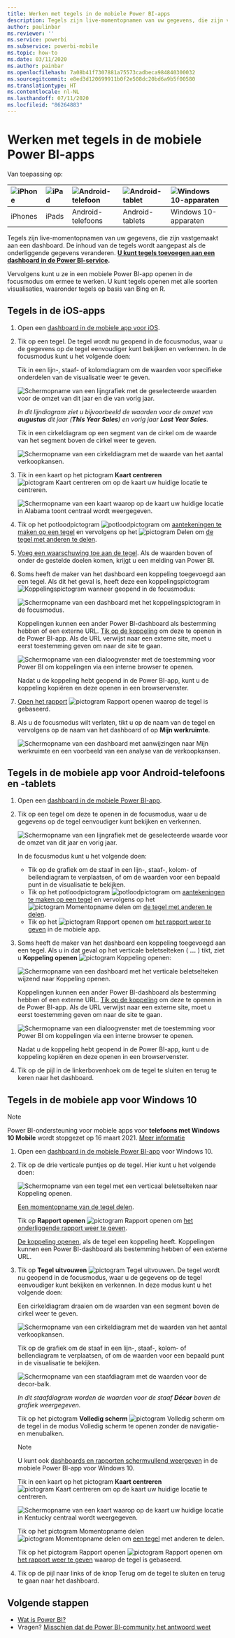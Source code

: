 ```yaml
---
title: Werken met tegels in de mobiele Power BI-apps
description: Tegels zijn live-momentopnamen van uw gegevens, die zijn vastgemaakt aan een dashboard. Lees hier alles over de interactie met tegels in de mobiele Power BI-apps.
author: paulinbar
ms.reviewer: ''
ms.service: powerbi
ms.subservice: powerbi-mobile
ms.topic: how-to
ms.date: 03/11/2020
ms.author: painbar
ms.openlocfilehash: 7a08b41f7307881a75573cadbeca984840300032
ms.sourcegitcommit: e8ed3d120699911b0f2e508dc20bd6a9b5f00580
ms.translationtype: HT
ms.contentlocale: nl-NL
ms.lasthandoff: 07/11/2020
ms.locfileid: "86264883"
---
```

# <a name="explore-tiles-in-the-power-bi-mobile-apps"></a>Werken met tegels in de mobiele Power BI-apps
Van toepassing op:

| ![iPhone](./media/mobile-tiles-in-the-mobile-apps/iphone-logo-50-px.png) | ![iPad](./media/mobile-tiles-in-the-mobile-apps/ipad-logo-50-px.png) | ![Android-telefoon](./media/mobile-tiles-in-the-mobile-apps/android-phone-logo-50-px.png) | ![Android-tablet](./media/mobile-tiles-in-the-mobile-apps/android-tablet-logo-50-px.png) | ![Windows 10-apparaten](./media/mobile-tiles-in-the-mobile-apps/win-10-logo-50-px.png) |
|:--- |:--- |:--- |:--- |:--- |
| iPhones |iPads |Android-telefoons |Android-tablets |Windows 10-apparaten |

Tegels zijn live-momentopnamen van uw gegevens, die zijn vastgemaakt aan een dashboard. De inhoud van de tegels wordt aangepast als de onderliggende gegevens veranderen. **[U kunt tegels toevoegen aan een dashboard in de Power BI-service](../end-user-tiles.md).** 

Vervolgens kunt u ze in een mobiele Power BI-app openen in de focusmodus om ermee te werken. U kunt tegels openen met alle soorten visualisaties, waaronder tegels op basis van Bing en R.

## <a name="tiles-in-the-ios-apps"></a>Tegels in de iOS-apps

1. Open een [dashboard in de mobiele app voor iOS](mobile-apps-view-dashboard.md).
2. Tik op een tegel. De tegel wordt nu geopend in de focusmodus, waar u de gegevens op de tegel eenvoudiger kunt bekijken en verkennen. In de focusmodus kunt u het volgende doen:
   
   Tik in een lijn-, staaf- of kolomdiagram om de waarden voor specifieke onderdelen van de visualisatie weer te geven.
   
    ![Schermopname van een lijngrafiek met de geselecteerde waarden voor de omzet van dit jaar en die van vorig jaar.](media/mobile-tiles-in-the-mobile-apps/power-bi-iphone-line-tile-values.png)
   
   *In dit lijndiagram ziet u bijvoorbeeld de waarden voor de omzet van **augustus** dit jaar (**This Year Sales**) en vorig jaar **Last Year Sales**.*  
   
   Tik in een cirkeldiagram op een segment van de cirkel om de waarde van het segment boven de cirkel weer te geven.  
   
   ![Schermopname van een cirkeldiagram met de waarde van het aantal verkoopkansen.](media/mobile-tiles-in-the-mobile-apps/power-bi-ipad-tile-pie.png)
3. Tik in een kaart op het pictogram **Kaart centreren** ![pictogram Kaart centreren](media/mobile-tiles-in-the-mobile-apps/power-bi-center-map-icon.png) om op de kaart uw huidige locatie te centreren.

   ![Schermopname van een kaart waarop op de kaart uw huidige locatie in Alabama toont centraal wordt weergegeven.](media/mobile-tiles-in-the-mobile-apps/power-bi-ipad-center-map.png)

4. Tik op het potloodpictogram ![potloodpictogram](./media/mobile-tiles-in-the-mobile-apps/power-bi-iphone-annotate-icon.png) om [aantekeningen te maken op een tegel](mobile-annotate-and-share-a-tile-from-the-mobile-apps.md#annotate-and-share-the-tile-report-or-visual) en vervolgens op het ![pictogram Delen](./media/mobile-tiles-in-the-mobile-apps/power-bi-iphone-share-icon.png) om [ de tegel met anderen te delen](mobile-annotate-and-share-a-tile-from-the-mobile-apps.md#annotate-and-share-the-tile-report-or-visual).

5. [Voeg een waarschuwing toe aan de tegel](mobile-set-data-alerts-in-the-mobile-apps.md). Als de waarden boven of onder de gestelde doelen komen, krijgt u een melding van Power BI.

6. Soms heeft de maker van het dashboard een koppeling toegevoegd aan een tegel. Als dit het geval is, heeft deze een koppelingspictogram ![Koppelingspictogram](media/mobile-tiles-in-the-mobile-apps/power-bi-iphone-link-icon.png) wanneer geopend in de focusmodus:
   
    ![Schermopname van een dashboard met het koppelingspictogram in de focusmodus.](media/mobile-tiles-in-the-mobile-apps/power-bi-iphone-tile-link.png)
   
    Koppelingen kunnen een ander Power BI-dashboard als bestemming hebben of een externe URL. [Tik op de koppeling](../../create-reports/service-dashboard-edit-tile.md#hyperlink) om deze te openen in de Power BI-app. Als de URL verwijst naar een externe site, moet u eerst toestemming geven om naar de site te gaan.
   
    ![Schermopname van een dialoogvenster met de toestemming voor Power BI om koppelingen via een interne browser te openen.](media/mobile-tiles-in-the-mobile-apps/pbi_andr_openlinkmessage.png)
   
    Nadat u de koppeling hebt geopend in de Power BI-app, kunt u de koppeling kopiëren en deze openen in een browservenster.
7. [Open het rapport](mobile-reports-in-the-mobile-apps.md) ![pictogram Rapport openen](././media/mobile-tiles-in-the-mobile-apps/power-bi-ipad-open-report-icon.png) waarop de tegel is gebaseerd.
8. Als u de focusmodus wilt verlaten, tikt u op de naam van de tegel en vervolgens op de naam van het dashboard of op **Mijn werkruimte**.
   
    ![Schermopname van een dashboard met aanwijzingen naar Mijn werkruimte en een voorbeeld van een analyse van de verkoopkansen.](media/mobile-tiles-in-the-mobile-apps/power-bi-ipad-tile-breadcrumb.png)

## <a name="tiles-in-the-mobile-app-for-android-phones-and-tablets"></a>Tegels in de mobiele app voor Android-telefoons en -tablets
1. Open een [dashboard in de mobiele Power BI-app](mobile-apps-view-dashboard.md).
2. Tik op een tegel om deze te openen in de focusmodus, waar u de gegevens op de tegel eenvoudiger kunt bekijken en verkennen.
   
   ![Schermopname van een lijngrafiek met de geselecteerde waarde voor de omzet van dit jaar en vorig jaar.](media/mobile-tiles-in-the-mobile-apps/power-bi-android-tablet-tile.png)
   
    In de focusmodus kunt u het volgende doen:
   
   * Tik op de grafiek om de staaf in een lijn-, staaf-, kolom- of bellendiagram te verplaatsen, of om de waarden voor een bepaald punt in de visualisatie te bekijken.  
   * Tik op het potloodpictogram ![potloodpictogram](./media/mobile-tiles-in-the-mobile-apps/power-bi-iphone-annotate-icon.png) om [aantekeningen te maken op een tegel](mobile-annotate-and-share-a-tile-from-the-mobile-apps.md#annotate-and-share-the-tile-report-or-visual) en vervolgens op het ![pictogram Momentopname delen](./media/mobile-tiles-in-the-mobile-apps/pbi_andr_sharesnapicon.png) om [de tegel met anderen te delen](mobile-annotate-and-share-a-tile-from-the-mobile-apps.md#annotate-and-share-the-tile-report-or-visual).
   * Tik op het ![pictogram Rapport openen](./media/mobile-tiles-in-the-mobile-apps/power-bi-android-tablet-open-report-icon.png) om [het rapport weer te geven](mobile-reports-in-the-mobile-apps.md) in de mobiele app.
3. Soms heeft de maker van het dashboard een koppeling toegevoegd aan een tegel. Als u in dat geval op het verticale beletselteken ( **...** ) tikt, ziet u **Koppeling openen** ![ pictogram Koppeling openen](media/mobile-tiles-in-the-mobile-apps/power-bi-iphone-link-icon.png):
   
    ![Schermopname van een dashboard met het verticale beletselteken wijzend naar Koppeling openen.](media/mobile-tiles-in-the-mobile-apps/power-bi-android-tile-link.png)
   
    Koppelingen kunnen een ander Power BI-dashboard als bestemming hebben of een externe URL. [Tik op de koppeling](../../create-reports/service-dashboard-edit-tile.md#hyperlink) om deze te openen in de Power BI-app. Als de URL verwijst naar een externe site, moet u eerst toestemming geven om naar de site te gaan.
   
    ![Schermopname van een dialoogvenster met de toestemming voor Power BI om koppelingen via een interne browser te openen.](media/mobile-tiles-in-the-mobile-apps/pbi_andr_openlinkmessage.png)
   
    Nadat u de koppeling hebt geopend in de Power BI-app, kunt u de koppeling kopiëren en deze openen in een browservenster.
4. Tik op de pijl in de linkerbovenhoek om de tegel te sluiten en terug te keren naar het dashboard.

## <a name="tiles-in-the-windows-10-mobile-app"></a>Tegels in de mobiele app voor Windows 10

>[!NOTE]
>Power BI-ondersteuning voor mobiele apps voor **telefoons met Windows 10 Mobile** wordt stopgezet op 16 maart 2021. [Meer informatie](https://go.microsoft.com/fwlink/?linkid=2121400)

1. Open een [dashboard in de mobiele Power BI-app](mobile-apps-view-dashboard.md) voor Windows 10.
2. Tik op de drie verticale puntjes op de tegel. Hier kunt u het volgende doen: 
   
    ![Schermopname van een tegel met een verticaal beletselteken naar Koppeling openen.](media/mobile-tiles-in-the-mobile-apps/pbi_win10tileellpslink.png)
   
    [Een momentopname van de tegel delen](mobile-windows-10-phone-app-get-started.md).
   
    Tik op **Rapport openen** ![pictogram Rapport openen](././media/mobile-tiles-in-the-mobile-apps/power-bi-ipad-open-report-icon.png) om [het onderliggende rapport weer te geven](mobile-reports-in-the-mobile-apps.md).
   
    [De koppeling openen](../../create-reports/service-dashboard-edit-tile.md#hyperlink), als de tegel een koppeling heeft. Koppelingen kunnen een Power BI-dashboard als bestemming hebben of een externe URL.
3. Tik op **Tegel uitvouwen** ![pictogram Tegel uitvouwen](media/mobile-tiles-in-the-mobile-apps/power-bi-windows-10-focus-mode-icon.png). De tegel wordt nu geopend in de focusmodus, waar u de gegevens op de tegel eenvoudiger kunt bekijken en verkennen. In deze modus kunt u het volgende doen:
   
   Een cirkeldiagram draaien om de waarden van een segment boven de cirkel weer te geven.  
   
   ![Schermopname van een cirkeldiagram met de waarden van het aantal verkoopkansen.](media/mobile-tiles-in-the-mobile-apps/power-bi-windows-10-pie-focus-mode.png)
   
   Tik op de grafiek om de staaf in een lijn-, staaf-, kolom- of bellendiagram te verplaatsen, of om de waarden voor een bepaald punt in de visualisatie te bekijken.  
   
   ![Schermopname van een staafdiagram met de waarden voor de decor-balk.](media/mobile-tiles-in-the-mobile-apps/pbi_win10ph_bartile0316.png)
   
   *In dit staafdiagram worden de waarden voor de staaf **Décor** boven de grafiek weergegeven.*
   
   Tik op het pictogram **Volledig scherm** ![pictogram Volledig scherm](media/mobile-tiles-in-the-mobile-apps/power-bi-full-screen-icon.png) om de tegel in de modus Volledig scherm te openen zonder de navigatie- en menubalken.
   
   > [!NOTE]
   > U kunt ook [dashboards en rapporten schermvullend weergeven](mobile-windows-10-app-presentation-mode.md) in de mobiele Power BI-app voor Windows 10.
   > 
   > 
   
   Tik in een kaart op het pictogram **Kaart centreren** ![pictogram Kaart centreren](media/mobile-tiles-in-the-mobile-apps/power-bi-center-map-icon.png) om op de kaart uw huidige locatie te centreren.
   
   ![Schermopname van een kaart waarop op de kaart uw huidige locatie in Kentucky centraal wordt weergegeven.](media/mobile-tiles-in-the-mobile-apps/power-bi-windows-10-center-map.png)
   
   Tik op het pictogram Momentopname delen ![pictogram Momentopname delen](./media/mobile-tiles-in-the-mobile-apps/pbi_win10ph_shareicon.png) om [een tegel](mobile-windows-10-phone-app-get-started.md) met anderen te delen.   
   
   Tik op het pictogram Rapport openen ![pictogram Rapport openen](././media/mobile-tiles-in-the-mobile-apps/power-bi-ipad-open-report-icon.png) om [het rapport weer te geven](mobile-reports-in-the-mobile-apps.md) waarop de tegel is gebaseerd. 
4. Tik op de pijl naar links of de knop Terug om de tegel te sluiten en terug te gaan naar het dashboard.

## <a name="next-steps"></a>Volgende stappen
* [Wat is Power BI?](../../fundamentals/power-bi-overview.md)
* Vragen? [Misschien dat de Power BI-community het antwoord weet](https://community.powerbi.com/)
